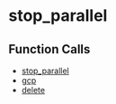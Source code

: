 # stop_parallel

## Function Calls
- [stop_parallel](Helper/stop_parallel.md)
- [gcp](Helper/gcp.md)
- [delete](Helper/delete.md)
